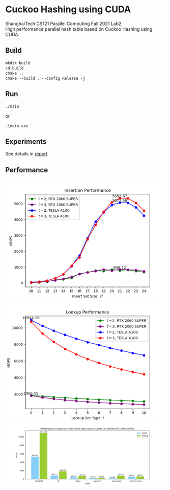 # Cuckoo Hashing using CUDA

ShanghaiTech CS121 Parallel Computing Fall 2021 Lab2.  
High performance parallel hash table based on Cuckoo Hashing using CUDA.

## Build

```shell
mkdir build
cd build
cmake ..
cmake --build . --config Release -j
```

## Run

```shell
./main
```
or
```shell
.\main.exe
```

## Experiments

See details in [report](report.pdf).

## Performance

![](report/figures/1.png)
![](report/figures/2.png)
![](report/figures/cmp.png)
